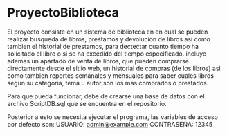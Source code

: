 # ProyectoBiblioteca
El proyecto consiste en un sistema de biblioteca en en cual se pueden realizar busqueda de libros, prestamos y devolucion de libros
asi como tambien el historial de prestamos, para dectectar cuanto tiempo ha solicitado el libro o si se ha excedido del tiempo
especificado.
incluye ademas un apartado de venta de libros, que pueden comprarse directamente desde el sitiio web, un historial de compras (de los libros) 
asi como tambien reportes semanales y mensuales para saber cuales libros segun su categoria, tema u autor son los mas comprados o prestados.

Para que pueda funcionar, debe de crearse una base de datos con el archivo ScriptDB.sql que se encuentra en el repositorio. 

Posterior a esto se necesita ejecutar el programa, las variables de acceso por defecto son: USUARIO: admin@example.com CONTRASEÑA: 12345
